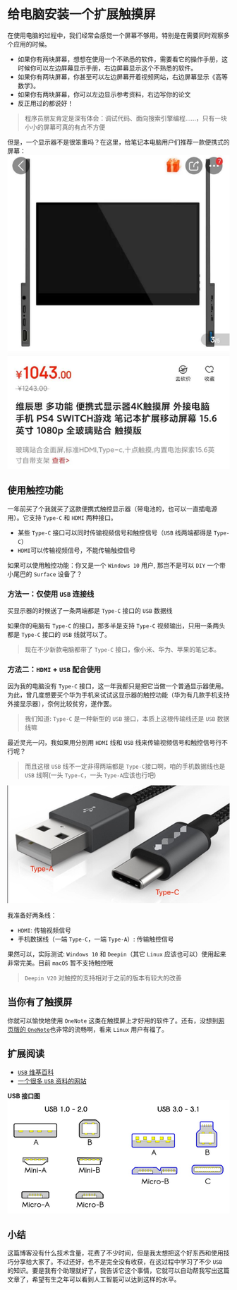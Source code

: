 # 给电脑安装一个扩展触摸屏

在使用电脑的过程中，我们经常会感觉一个屏幕不够用。特别是在需要同时观察多个应用的时候。

- 如果你有两块屏幕，想想在使用一个不熟悉的软件，需要看它的操作手册，这时候你可以左边屏幕显示手册，右边屏幕显示这个不熟悉的软件。
- 如果你有两块屏幕，你甚至可以左边屏幕开着视频网站，右边屏幕显示《高等数学》。
- 如果你有两块屏幕，你可以左边显示参考资料，右边写你的论文
- 反正用过的都说好！

> 程序员朋友肯定是深有体会：调试代码、面向搜索引擎编程......，只有一块小小的屏幕可真的有点不方便

但是，一个显示器不是很笨重吗？在这里，给笔记本电脑用户们推荐一款便携式的屏幕：
![便携式屏幕](./img/mobile-display.jpeg)

## 使用触控功能

一年前买了个我就买了这款便携式触控显示器（带电池的，也可以一直插电源用）。它支持 `Type-C` 和 `HDMI` 两种接口。

- 某些 `Type-C` 接口可以同时传输视频信号和触控信号（`USB` 线两端都得是 `Type-C`）
- `HDMI`可以传输视频信号，不能传输触控信号

如果可以使用触控功能：你又是一个 `Windows 10` 用户, 那岂不是可以 `DIY` 一个带小尾巴的 `Surface` 设备了？

### 方法一：仅使用 `USB` 连接线

买显示器的时候送了一条两端都是 `Type-C` 接口的 `USB` 数据线

如果你的电脑有 `Type-C` 的接口，那多半是支持 `Type-C` 视频输出，只用一条两头都是 `Type-C` 接口的 `USB` 线就可以了。

> 现在不少新款电脑都带了 `Type-C` 接口，像小米、华为、苹果的笔记本。

### 方法二：`HDMI` + `USB` 配合使用

因为我的电脑没有 `Type-C` 接口，这一年我都只是把它当做一个普通显示器使用。为此，曾几度想要买个华为手机来试试这显示器的触控功能（华为有几款手机支持外接显示器），奈何比较贫穷，遂作罢。

> 我们知道: `Type-C` 是一种新型的 `USB` 接口，本质上这根传输线还是 `USB` 数据线嘛

最近灵光一闪，我如果用分别用 `HDMI` 线和 `USB` 线来传输视频信号和触控信号行不行呢？
> 而且这根 `USB` 线不一定非得两端都是 `Type-C`接口啊，咱的手机数据线也是 `USB` 线啊(一头 `Type-C`，一头 `Type-A`应该也行吧)

![Type-C和Type-A](./img/type-a-c.jpeg)

我准备好两条线：

- `HDMI`: 传输视频信号
- 手机数据线（一端 `Type-C`，一端 `Type-A`）: 传输触控信号

果然可以，实际测试: `Windows 10` 和 `Deepin`（其它 `Linux` 应该也可以）使用起来非常完美。目前 `macOS` 暂不支持触控哦

> `Deepin V20` 对触控的支持相对于之前的版本有较大的改善

## 当你有了触摸屏

你就可以愉快地使用 `OneNote` 这类在触摸屏上才好用的软件了。还有，没想到[网页版的 `OneNote`](https://www.onenote.com/)也非常的流畅啊，看来 `Linux` 用户有福了。

## 扩展阅读

- [`USB` 维基百科](https://zh.wikipedia.org/wiki/USB#%E6%8A%80%E6%9C%AF%E6%8C%87%E6%A0%87)
- [一个很多 `USB` 资料的网站](https://www.lifewire.com/universal-serial-bus-usb-2626039)

**USB 接口图**
![`USB` 接口](./img/usb-plugs.jpeg)

## 小结

这篇博客没有什么技术含量，花费了不少时间，但是我太想把这个好东西和使用技巧分享给大家了。不过还好，也不是完全没有收获，在这过程中学习了不少 `USB` 的知识。要是我有个助理就好了，我告诉它这个事情，它就可以自动帮我写出这篇文章了，希望有生之年可以看到人工智能可以达到这样的水平。
